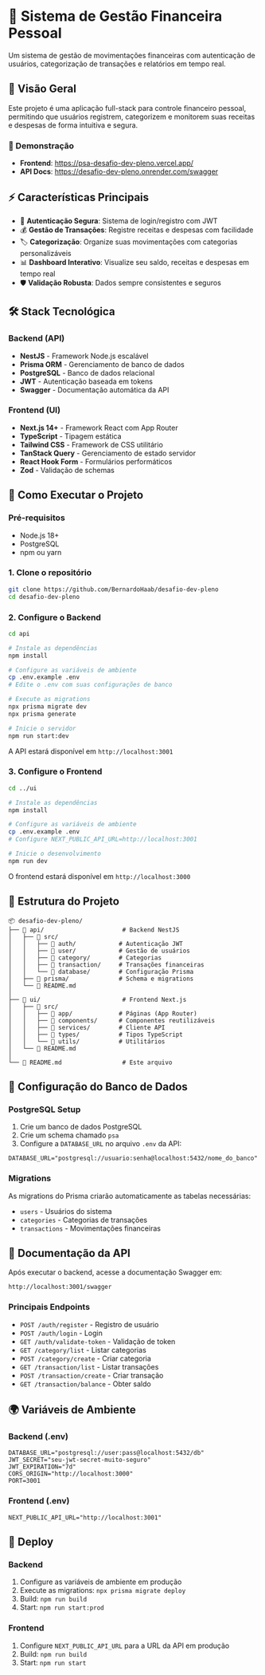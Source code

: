 # 💼 Sistema de Gestão Financeira Pessoal

Um sistema de gestão de movimentações financeiras com autenticação de usuários, categorização de transações e relatórios em tempo real.

## 🌟 Visão Geral

Este projeto é uma aplicação full-stack para controle financeiro pessoal, permitindo que usuários registrem, categorizem e monitorem suas receitas e despesas de forma intuitiva e segura.

### 🔗 Demonstração
- **Frontend**: https://psa-desafio-dev-pleno.vercel.app/
- **API Docs**: https://desafio-dev-pleno.onrender.com/swagger

## ⚡ Características Principais

- 🔐 **Autenticação Segura**: Sistema de login/registro com JWT
- 💰 **Gestão de Transações**: Registre receitas e despesas com facilidade
- 🏷️ **Categorização**: Organize suas movimentações com categorias personalizáveis
- 📊 **Dashboard Interativo**: Visualize seu saldo, receitas e despesas em tempo real
- 🛡️ **Validação Robusta**: Dados sempre consistentes e seguros

## 🛠️ Stack Tecnológica

### Backend (API)
- **NestJS** - Framework Node.js escalável
- **Prisma ORM** - Gerenciamento de banco de dados
- **PostgreSQL** - Banco de dados relacional
- **JWT** - Autenticação baseada em tokens
- **Swagger** - Documentação automática da API

### Frontend (UI)
- **Next.js 14+** - Framework React com App Router
- **TypeScript** - Tipagem estática
- **Tailwind CSS** - Framework de CSS utilitário
- **TanStack Query** - Gerenciamento de estado servidor
- **React Hook Form** - Formulários performáticos
- **Zod** - Validação de schemas

## 🚀 Como Executar o Projeto

### Pré-requisitos
- Node.js 18+
- PostgreSQL
- npm ou yarn

### 1. Clone o repositório
```bash
git clone https://github.com/BernardoHaab/desafio-dev-pleno
cd desafio-dev-pleno
```

### 2. Configure o Backend
```bash
cd api

# Instale as dependências
npm install

# Configure as variáveis de ambiente
cp .env.example .env
# Edite o .env com suas configurações de banco

# Execute as migrations
npx prisma migrate dev
npx prisma generate

# Inicie o servidor
npm run start:dev
```

A API estará disponível em `http://localhost:3001`

### 3. Configure o Frontend
```bash
cd ../ui

# Instale as dependências
npm install

# Configure as variáveis de ambiente
cp .env.example .env
# Configure NEXT_PUBLIC_API_URL=http://localhost:3001

# Inicie o desenvolvimento
npm run dev
```

O frontend estará disponível em `http://localhost:3000`

## 📁 Estrutura do Projeto

```
📦 desafio-dev-pleno/
├── 📁 api/                      # Backend NestJS
│   ├── 📁 src/
│   │   ├── 📁 auth/            # Autenticação JWT
│   │   ├── 📁 user/            # Gestão de usuários
│   │   ├── 📁 category/        # Categorias
│   │   ├── 📁 transaction/     # Transações financeiras
│   │   └── 📁 database/        # Configuração Prisma
│   ├── 📁 prisma/              # Schema e migrations
│   └── 📄 README.md
│
├── 📁 ui/                       # Frontend Next.js
│   ├── 📁 src/
│   │   ├── 📁 app/             # Páginas (App Router)
│   │   ├── 📁 components/      # Componentes reutilizáveis
│   │   ├── 📁 services/        # Cliente API
│   │   ├── 📁 types/           # Tipos TypeScript
│   │   └── 📁 utils/           # Utilitários
│   └── 📄 README.md
│
└── 📄 README.md                 # Este arquivo
```

## 🔧 Configuração do Banco de Dados

### PostgreSQL Setup
1. Crie um banco de dados PostgreSQL
2. Crie um schema chamado `psa`
3. Configure a `DATABASE_URL` no arquivo `.env` da API:
```env
DATABASE_URL="postgresql://usuario:senha@localhost:5432/nome_do_banco"
```

### Migrations
As migrations do Prisma criarão automaticamente as tabelas necessárias:
- `users` - Usuários do sistema
- `categories` - Categorias de transações
- `transactions` - Movimentações financeiras

## 📖 Documentação da API

Após executar o backend, acesse a documentação Swagger em:
```
http://localhost:3001/swagger
```

### Principais Endpoints

- `POST /auth/register` - Registro de usuário
- `POST /auth/login` - Login
- `GET /auth/validate-token` - Validação de token
- `GET /category/list` - Listar categorias
- `POST /category/create` - Criar categoria
- `GET /transaction/list` - Listar transações
- `POST /transaction/create` - Criar transação
- `GET /transaction/balance` - Obter saldo

## 🌍 Variáveis de Ambiente

### Backend (.env)
```env
DATABASE_URL="postgresql://user:pass@localhost:5432/db"
JWT_SECRET="seu-jwt-secret-muito-seguro"
JWT_EXPIRATION="7d"
CORS_ORIGIN="http://localhost:3000"
PORT=3001
```

### Frontend (.env)
```env
NEXT_PUBLIC_API_URL="http://localhost:3001"
```

## 🚀 Deploy

### Backend
1. Configure as variáveis de ambiente em produção
2. Execute as migrations: `npx prisma migrate deploy`
3. Build: `npm run build`
4. Start: `npm run start:prod`

### Frontend
1. Configure `NEXT_PUBLIC_API_URL` para a URL da API em produção
2. Build: `npm run build`
3. Start: `npm run start`

